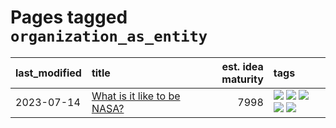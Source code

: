 # Pages tagged `organization_as_entity`

|last_modified|title|est. idea maturity|tags
|:---|:---|---:|:---|
|2023-07-14|[What is it like to be NASA?](../what_is_it_like_to_be_nasa.md)|7998|[![](https://img.shields.io/badge/tag-disunity_of_identity-3b18a)](../tags/disunity_of_identity.md) [![](https://img.shields.io/badge/tag-organization_as_entity-957448)](../tags/organization_as_entity.md) [![](https://img.shields.io/badge/tag-philosophy-a68128)](../tags/philosophy.md) [![](https://img.shields.io/badge/tag-society_of_mind-936135)](../tags/society_of_mind.md) [![](https://img.shields.io/badge/tag-theory_of_mind-deeba9)](../tags/theory_of_mind.md)|